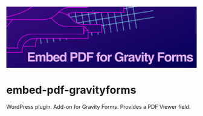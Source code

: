 ![Embed PDF for Gravity Forms](assets/banner-1544x500.jpg)

# embed-pdf-gravityforms
WordPress plugin. Add-on for Gravity Forms. Provides a PDF Viewer field.
